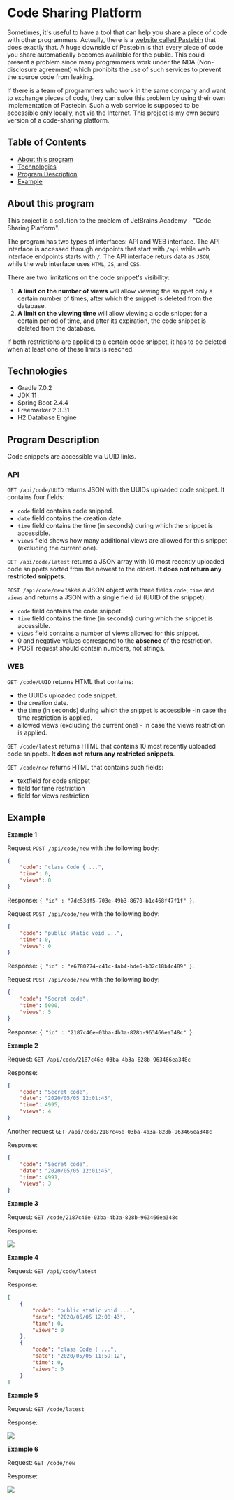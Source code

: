 # Code Sharing Platform
Sometimes, it's useful to have a tool that can help you share a piece of code with other programmers. Actually, there is a [website called Pastebin](https://pastebin.com/) that does exactly that. A huge downside of Pastebin is that every piece of code you share automatically becomes available for the public. This could present a problem since many programmers work under the NDA (Non-disclosure agreement) which prohibits the use of such services to prevent the source code from leaking.

If there is a team of programmers who work in the same company and want to exchange pieces of code, they can solve this problem by using their own implementation of Pastebin. Such a web service is supposed to be accessible only locally, not via the Internet. This project is my  own secure version of a code-sharing platform.

## Table of Contents
* [About this program](#about-this-program)
* [Technologies](#technologies)
* [Program Description](#program-description)
* [Example](#example)

## About this program
This project is a solution to the problem of JetBrains Academy - "Code Sharing Platform".

The program has two types of interfaces: API and WEB interface. The API interface is accessed through endpoints that start with `/api` while web interface endpoints starts with `/`. The API interface returs data as `JSON`, while the web interface uses `HTML`, `JS`, and `CSS`.

There are two limitations on the code snippet's visibility:
1.  **A limit on the number of views**  will allow viewing the snippet only a certain number of times, after which the snippet is deleted from the database.
2.  **A limit on the viewing time** will allow viewing a code snippet for a certain period of time, and after its expiration, the code snippet is deleted from the database.

If both restrictions are applied to a certain code snippet, it has to be deleted when at least one of these limits is reached.

## Technologies
- Gradle 7.0.2
- JDK 11
- Spring Boot 2.4.4
- Freemarker 2.3.31
- H2 Database Engine

## Program Description
Code snippets are accessible via UUID links.

### API
`GET /api/code/UUID`  returns JSON with the UUIDs uploaded code snippet. It contains four fields:
- `code` field contains code snipped.
- `date` field contains the creation date.
- `time` field contains the time (in seconds) during which the snippet is accessible.
- `views` field shows how many additional views are allowed for this snippet (excluding the current one).

`GET /api/code/latest`  returns a JSON array with 10 most recently uploaded code snippets sorted from the newest to the oldest. **It does not return any restricted snippets**.

`POST /api/code/new`  takes a JSON object with three fields `code`, `time` and `views` and returns a JSON with a single field `id` (UUID of the snippet).
- `code` field contains the code snippet.
- `time` field contains the time (in seconds) during which the snippet is accessible.
- `views` field contains a number of views allowed for this snippet.
- 0 and negative values correspond to the **absence** of the restriction.
- POST request should contain numbers, not strings.

### WEB
`GET /code/UUID`  returns HTML that contains:
- the UUIDs uploaded code snippet.
- the creation date.
- the time (in seconds) during which the snippet is accessible -in case the time restriction is applied.
- allowed views (excluding the current one) - in case the views restriction is applied.

`GET /code/latest`  returns HTML that contains 10 most recently uploaded code snippets. **It does not return any restricted snippets**.

`GET /code/new`  returns HTML that contains such fields:
- textfield for code snippet
- field for time restriction
- field for views restriction

## Example

**Example 1**

Request  `POST /api/code/new`  with the following body:

```json
{
	"code": "class Code { ...",
	"time": 0,
	"views": 0
}
```

Response:  `{ "id" : "7dc53df5-703e-49b3-8670-b1c468f47f1f" }`.

Request  `POST /api/code/new`  with the following body:

```json
{
	"code": "public static void ...",
	"time": 0,
	"views": 0
}
```

Response:  `{ "id" : "e6780274-c41c-4ab4-bde6-b32c18b4c489" }`.

Request  `POST /api/code/new`  with the following body:

```json
{
	"code": "Secret code",
	"time": 5000,
	"views": 5
}
```

Response:  `{ "id" : "2187c46e-03ba-4b3a-828b-963466ea348c" }`.

**Example 2**

Request:  `GET /api/code/2187c46e-03ba-4b3a-828b-963466ea348c`

Response:

```json
{
	"code": "Secret code",
	"date": "2020/05/05 12:01:45",
	"time": 4995,
	"views": 4
}
```

Another request  `GET /api/code/2187c46e-03ba-4b3a-828b-963466ea348c`

Response:

```json
{
	"code": "Secret code",
	"date": "2020/05/05 12:01:45",
	"time": 4991,
	"views": 3
}
```

**Example 3**

Request:  `GET /code/2187c46e-03ba-4b3a-828b-963466ea348c`

Response:

![](https://ucarecdn.com/236ce1cf-524c-49be-909c-eeccee0ffa53/)

**Example 4**

Request:  `GET /api/code/latest`

Response:

```json
[
	{
		"code": "public static void ...",
		"date": "2020/05/05 12:00:43",
		"time": 0,
		"views": 0
	},
	{
		"code": "class Code { ...",
		"date": "2020/05/05 11:59:12",
		"time": 0,
		"views": 0
	}
]
```

**Example 5**

Request:  `GET /code/latest`

Response:

![](https://ucarecdn.com/8b62a89d-3cb8-4093-a7e8-8e63cadbf1fd/)

**Example 6**

Request:  `GET /code/new`

Response:

![](https://ucarecdn.com/a6ff06f0-ed0a-43d9-8893-2b0cd68b694b/)
